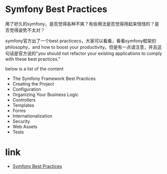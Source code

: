 # Symfony Best Practices
用了好久的symfony，是否觉得各种不爽？有些用法是否觉得用起来怪怪的？是否觉得姿势不太对？

symfony官方出了一个best practicecs，大家可以看看，看看symfony框架的philosophy，and how to boost your productivity。但是有一点请注意，并且这句话是官方说的"you should not refactor your existing applications to comply with these best practices."

below is a list of the content

- The Symfony Framework Best Practices
- Creating the Project
- Configuration
- Organizing Your Business Logic
- Controllers
- Templates
- Forms
- Internationalization
- Security
- Web Assets
- Tests

# link
- [Symfony Best Practices](http://symfony.com/doc/current/best_practices/index.html)
